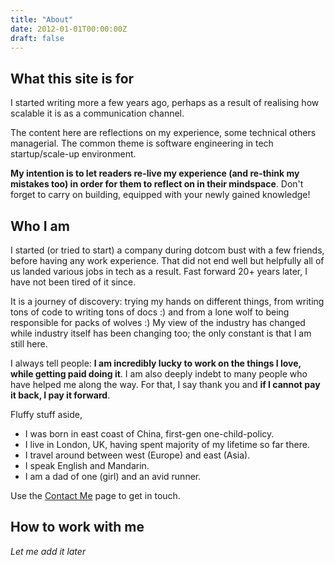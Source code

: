 ```yaml
---
title: "About"
date: 2012-01-01T00:00:00Z
draft: false
---
```


## What this site is for

I started writing more a few years ago, perhaps as a result of realising how scalable it is as a communication channel. 

The content here are reflections on my experience, some technical others managerial. The common theme is software engineering in tech startup/scale-up environment. 

**My intention is to let readers re-live my experience (and re-think my mistakes too) in order for them to reflect on in their mindspace**. Don't forget to carry on building, equipped with your newly gained knowledge!

## Who I am

I started (or tried to start) a company during dotcom bust with a few friends, before having any work experience. That did not end well but helpfully all of us landed various jobs in tech as a result. Fast forward 20+ years later, I have not been tired of it since. 

It is a journey of discovery: trying my hands on different things, from writing tons of code to writing tons of docs :) and from a lone wolf to being responsible for packs of wolves :) My view of the industry has changed while industry itself has been changing too; the only constant is that I am still here. 

I always tell people: **I am incredibly lucky to work on the things I love, while getting paid doing it**. I am also deeply indebt to many people who have helped me along the way. For that, I say thank you and **if I cannot pay it back, I pay it forward**.

Fluffy stuff aside, 
- I was born in east coast of China, first-gen one-child-policy. 
- I live in London, UK, having spent majority of my lifetime so far there.
- I travel around between west (Europe) and east (Asia).
- I speak English and Mandarin.
- I am a dad of one (girl) and an avid runner. 

Use the [Contact Me](../contact/) page to get in touch.

## How to work with me

*Let me add it later*